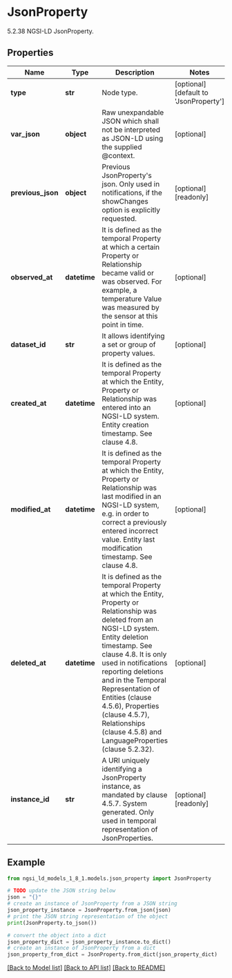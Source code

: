 # JsonProperty

5.2.38 NGSI-LD JsonProperty. 

## Properties

Name | Type | Description | Notes
------------ | ------------- | ------------- | -------------
**type** | **str** | Node type.  | [optional] [default to 'JsonProperty']
**var_json** | **object** | Raw unexpandable JSON which shall not be interpreted as JSON-LD using the supplied @context.  | [optional] 
**previous_json** | **object** | Previous JsonProperty&#39;s json. Only used in notifications, if the showChanges  option is explicitly requested.  | [optional] [readonly] 
**observed_at** | **datetime** | It is defined as the temporal Property at which a certain Property or Relationship became valid or was observed. For example, a temperature Value was measured by the sensor at this point in time.  | [optional] 
**dataset_id** | **str** | It allows identifying a set or group of property values.  | [optional] 
**created_at** | **datetime** | It is defined as the temporal Property at which the Entity, Property or Relationship was entered into an NGSI-LD system.  Entity creation timestamp. See clause 4.8.  | [optional] 
**modified_at** | **datetime** | It is defined as the temporal Property at which the Entity, Property or Relationship was last modified in an NGSI-LD system, e.g. in order to correct a previously entered incorrect value.  Entity last modification timestamp. See clause 4.8.  | [optional] 
**deleted_at** | **datetime** | It is defined as the temporal Property at which the Entity, Property or Relationship was deleted from an NGSI-LD system.  Entity deletion timestamp. See clause 4.8. It is only used in notifications reporting deletions and in the Temporal Representation of Entities (clause 4.5.6), Properties (clause 4.5.7), Relationships (clause 4.5.8) and LanguageProperties (clause 5.2.32).  | [optional] 
**instance_id** | **str** | A URI uniquely identifying a JsonProperty instance, as mandated by clause 4.5.7. System generated. Only used in temporal representation of JsonProperties.  | [optional] [readonly] 

## Example

```python
from ngsi_ld_models_1_8_1.models.json_property import JsonProperty

# TODO update the JSON string below
json = "{}"
# create an instance of JsonProperty from a JSON string
json_property_instance = JsonProperty.from_json(json)
# print the JSON string representation of the object
print(JsonProperty.to_json())

# convert the object into a dict
json_property_dict = json_property_instance.to_dict()
# create an instance of JsonProperty from a dict
json_property_from_dict = JsonProperty.from_dict(json_property_dict)
```
[[Back to Model list]](../README.md#documentation-for-models) [[Back to API list]](../README.md#documentation-for-api-endpoints) [[Back to README]](../README.md)


